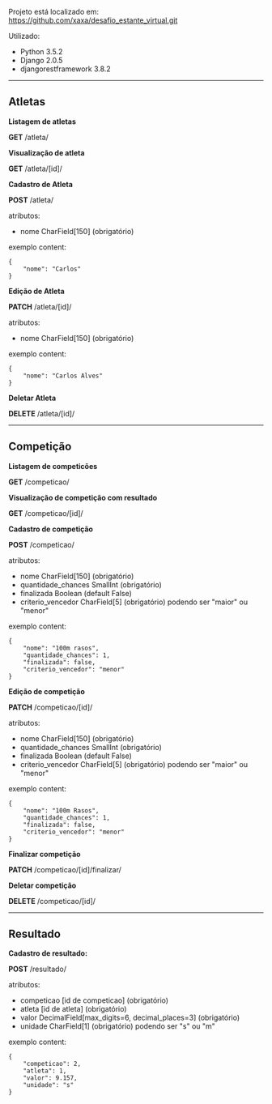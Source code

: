 

Projeto está localizado em: https://github.com/xaxa/desafio_estante_virtual.git


Utilizado:
- Python 3.5.2
- Django 2.0.5
- djangorestframework 3.8.2



-------
Atletas
-------

**Listagem de atletas**

**GET** /atleta/

**Visualização de atleta**

**GET** /atleta/[id]/

**Cadastro de Atleta**

**POST** /atleta/

atributos:
- nome CharField[150] (obrigatório)

exemplo content: 

    {
        "nome": "Carlos"
    }

**Edição de Atleta**

**PATCH** /atleta/[id]/

atributos:
- nome CharField[150] (obrigatório)

exemplo content: 

    {
        "nome": "Carlos Alves"
    }

**Deletar Atleta**

**DELETE** /atleta/[id]/

----------
Competição
----------

**Listagem de competicões**

**GET** /competicao/

**Visualização de competição com resultado**

**GET** /competicao/[id]/

**Cadastro de competição**

**POST** /competicao/

atributos:
- nome CharField[150] (obrigatório)
- quantidade_chances SmallInt (obrigatório)
- finalizada Boolean (default False)
- criterio_vencedor CharField[5] (obrigatório)
    podendo ser "maior" ou "menor"


exemplo content:

    {
        "nome": "100m rasos",
        "quantidade_chances": 1,
        "finalizada": false,
        "criterio_vencedor": "menor"
    }

**Edição de competição**

**PATCH** /competicao/[id]/

atributos:
- nome CharField[150] (obrigatório)
- quantidade_chances SmallInt (obrigatório)
- finalizada Boolean (default False)
- criterio_vencedor CharField[5] (obrigatório)
    podendo ser "maior" ou "menor"


exemplo content:

    {
        "nome": "100m Rasos",
        "quantidade_chances": 1,
        "finalizada": false,
        "criterio_vencedor": "menor"
    }

**Finalizar competição**

**PATCH** /competicao/[id]/finalizar/

**Deletar competição**

**DELETE** /competicao/[id]/

---------
Resultado
---------

**Cadastro de resultado:**

**POST** /resultado/

atributos:

- competicao [id de competicao] (obrigatório)
- atleta  [id de atleta] (obrigatório)
- valor DecimalField[max_digits=6, decimal_places=3] (obrigatório)
- unidade CharField[1] (obrigatório)
    podendo ser "s" ou "m"

exemplo content:

    {
        "competicao": 2,
        "atleta": 1,
        "valor": 9.157,
        "unidade": "s"
    }
